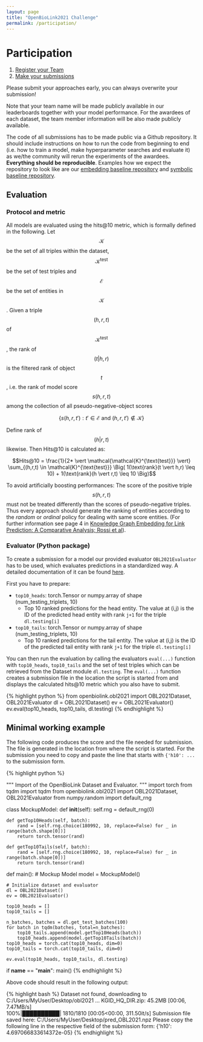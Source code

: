 ```yaml
---
layout: page
title: "OpenBioLink2021 Challenge"
permalink: /participation/
---
```


# Participation

1. [Register your Team](https://forms.gle/nJZACsSN7RUQM7xM7)
2. [Make your submissions](https://forms.gle/ucNpmMKVVUfgtGzj6)

Please submit your approaches early, you can always overwrite your submission!

Note that your team name will be made publicly available in our leaderboards together with your model performance. For the awardees of each dataset, the team member information will be also made publicly available.

The code of all submissions has to be made public via a Github repository. It should include instructions on how to run the code from beginning to end (i.e. how to train a model, make hyperparameter searches and evaluate it) as we/the community will rerun the experiments of the awardees. **Everything should be reproducible**. Examples how we expect the repository to look like are our [embedding baseline repository](https://github.com/nomisto/openbiolink-2021-embedding-baseline) and [symbolic baseline repository](https://github.com/nomisto/openbiolink-2021-symbolic-baseline).

## Evaluation

### Protocol and metric

All models are evaluated using the hits@10 metric, which is formally defined in the following. Let $$\mathcal{K}$$ be the set of all triples within the dataset, $$\mathcal{K}^{\text{test}}$$ be the set of test triples and $$\mathcal{E}$$ be the set of entities in $$\mathcal{K}$$. Given a triple $$(h, r, t)$$ of $$\mathcal{K}^{\text{test}}$$, the rank of $$(t \vert h,r)$$ is the filtered rank of object $$t$$, i.e. the rank of model score $$s(h,r,t)$$ among the collection of all pseudo-negative-object scores

<div class="formula-wrapper" markdown="block">

$$\{s(h,r,t'): t' \in \mathcal{E} \:\text{and}\: (h,r,t') \notin \mathcal{K}\}$$

</div>

Define rank of $$(h \vert r,t)$$ likewise. Then Hits@10 is calculated as:

<div class="formula-wrapper" markdown="block">

$$Hits@10 = \frac{1}{2* \vert \mathcal{\mathcal{K}^{\text{test}}} \vert} \sum_{(h,r,t) \in \mathcal{K}^{\text{test}}} \Big( 1(\text{rank}(t \vert h,r) \leq 10) + 1(\text{rank}(h \vert r,t) \leq 10 \Big)$$

</div>

To avoid artificially boosting performances: The score of the positive triple $$s(h,r,t)$$ must not be treated differently than the scores of pseudo-negative triples. Thus every approach should generate the ranking of entities according to the *random* or *ordinal* policy for dealing with same score entities. (For further information see page 4 in [Knowledge Graph Embedding for Link Prediction: A Comparative Analysis; Rossi et al](https://export.arxiv.org/pdf/2002.00819)).

### Evaluator (Python package)

To create a submission for a model our provided evaluator `OBL2021Evaluator` has to be used, which evaluates predictions in a standardized way. A detailed documentation of it can be found [here](../obl2021.html#obl2021.OBL2021Evaluator).

First you have to prepare:
+ `top10_heads`: torch.Tensor or numpy.array of shape (num_testing_triplets, 10)
    *  Top 10 ranked predictions for the head entity. The value at (i,j) is the ID of the predicted head entity with rank `j+1` for the triple `dl.testing[i]`     
+ `top10_tails`: torch.Tensor or numpy.array of shape (num_testing_triplets, 10)
    * Top 10 ranked predictions for the tail entity. The value at (i,j) is the ID of the predicted tail entity with rank `j+1` for the triple `dl.testing[i]`

You can then run the evaluation by calling the evaluators `eval(...)` function with `top10_heads`, `top10_tails` and the set of test triples which can be retrieved from the Dataset module `dl.testing`. The `eval(...)` function creates a submission file in the location the script is started from and displays the calculated hits@10 metric which you also have to submit.

{% highlight python %}
from openbiolink.obl2021 import OBL2021Dataset, OBL2021Evaluator
dl = OBL2021Dataset()
ev = OBL2021Evaluator()
ev.eval(top10_heads, top10_tails, dl.testing)
{% endhighlight %}

## Minimal working example

The following code produces the score and the file needed for submission. The file is generated in the location from where the script is started. For the submission you need to copy and paste the line that starts with `{'h10': ...` to the submission form.

{% highlight python %}

"""
Import of the OpenBioLink Dataset and Evaluator.
"""
import torch
from tqdm import tqdm
from openbiolink.obl2021 import OBL2021Dataset, OBL2021Evaluator
from numpy.random import default_rng

class MockupModel:
    def __init__(self):
        self.rng = default_rng(0)

    def getTop10Heads(self, batch):
        rand = [self.rng.choice(180992, 10, replace=False) for _ in range(batch.shape[0])]
        return torch.tensor(rand)
    
    def getTop10Tails(self, batch):
        rand = [self.rng.choice(180992, 10, replace=False) for _ in range(batch.shape[0])]
        return torch.tensor(rand)

def main():
    # Mockup Model
    model = MockupModel()

    # Initialize dataset and evaluator
    dl = OBL2021Dataset()
    ev = OBL2021Evaluator()
    
    top10_heads = []
    top10_tails = []
    
    n_batches, batches = dl.get_test_batches(100)
    for batch in tqdm(batches, total=n_batches):
        top10_tails.append(model.getTop10Heads(batch))
        top10_heads.append(model.getTop10Tails(batch))
    top10_heads = torch.cat(top10_heads, dim=0)
    top10_tails = torch.cat(top10_tails, dim=0)
    
    ev.eval(top10_heads, top10_tails, dl.testing)

if __name__ == "__main__":
    main()
{% endhighlight %}

Above code should result in the following output:

{% highlight bash %}
Dataset not found, downloading to C:/Users/MyUser/Desktop/obl2021 ...
KGID_HQ_DIR.zip: 45.2MB [00:06, 7.47MB/s]                            
100%|██████████| 1810/1810 [00:05<00:00, 311.50it/s]
Submission file saved here: C:/Users/MyUser/Desktop/pred_OBL2021.npz
Please copy the following line in the respective field of the submission form:
{'h10': 4.697066833614372e-05}
{% endhighlight %}
